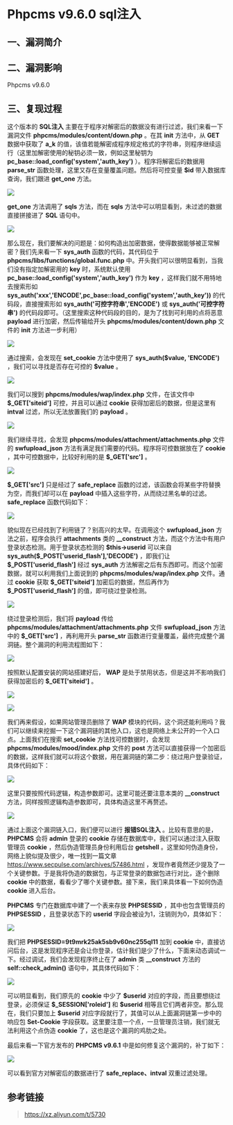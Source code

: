 Phpcms v9.6.0 sql注入
=====================

一、漏洞简介
------------

二、漏洞影响
------------

Phpcms v9.6.0

三、复现过程
------------

这个版本的 **SQL注入**
主要在于程序对解密后的数据没有进行过滤，我们来看一下漏洞文件
**phpcms/modules/content/down.php** 。在其 **init** 方法中，从 **GET**
数据中获取了 **a\_k**
的值，该值若能解密成程序规定格式的字符串，则程序继续运行（这里加解密使用的秘钥必须一致，例如这里秘钥为
**pc\_base::load\_config(\'system\',\'auth\_key\')**
）。程序将解密后的数据用 **parse\_str**
函数处理，这里又存在变量覆盖问题。然后将可控变量 **\$id**
带入数据库查询，我们跟进 **get\_one** 方法。

![](/Users/aresx/Documents/VulWiki/.resource/Phpcmsv9.6.0sql注入/media/rId24.png)

**get\_one** 方法调用了 **sqls** 方法，而在 **sqls**
方法中可以明显看到，未过滤的数据直接拼接进了 **SQL** 语句中。

![](/Users/aresx/Documents/VulWiki/.resource/Phpcmsv9.6.0sql注入/media/rId25.png)

那么现在，我们要解决的问题是：如何构造出加密数据，使得数据能够被正常解密？我们先来看一下
**sys\_auth** 函数的代码，其代码位于
**phpcms/libs/functions/global.func.php**
中。开头我们可以很明显看到，当我们没有指定加解密用的 **key**
时，系统默认使用 **pc\_base::load\_config(\'system\',\'auth\_key\')**
作为 **key** ，这样我们就不用特地去搜索形如
**sys\_auth(\'xxx\',\'ENCODE\',pc\_base::load\_config(\'system\',\'auth\_key\'))**
的代码段，直接搜索形如 **sys\_auth(\'可控字符串\',\'ENCODE\')** 或
**sys\_auth(\'可控字符串\')**
的代码段即可。（这里搜索这种代码段的目的，是为了找到可利用的点将恶意
**payload** 进行加密，然后传输给开头 **phpcms/modules/content/down.php**
文件的 **init** 方法进一步利用）

![](/Users/aresx/Documents/VulWiki/.resource/Phpcmsv9.6.0sql注入/media/rId26.png)

通过搜索，会发现在 **set\_cookie** 方法中使用了 **sys\_auth(\$value,
\'ENCODE\')** ，我们可以寻找是否存在可控的 **\$value** 。

![](/Users/aresx/Documents/VulWiki/.resource/Phpcmsv9.6.0sql注入/media/rId27.png)

我们可以搜到 **phpcms/modules/wap/index.php** 文件，在该文件中
**\$\_GET\[\'siteid\'\]** 可控，并且可以通过 **cookie**
获得加密后的数据，但是这里有 **intval** 过滤，所以无法放置我们的
**payload** 。

![](/Users/aresx/Documents/VulWiki/.resource/Phpcmsv9.6.0sql注入/media/rId28.png)

我们继续寻找，会发现 **phpcms/modules/attachment/attachments.php**
文件的 **swfupload\_json**
方法有满足我们需要的代码。程序将可控数据放在了 **cookie**
，其中可控数据中，比较好利用的是 **\$\_GET\[\'src\'\]** 。

![](/Users/aresx/Documents/VulWiki/.resource/Phpcmsv9.6.0sql注入/media/rId29.png)

**\$\_GET\[\'src\'\]** 只是经过了 **safe\_replace**
函数的过滤，该函数会将某些字符替换为空，而我们却可以在 **payload**
中插入这些字符，从而绕过黑名单的过滤。 **safe\_replace** 函数代码如下：

![](/Users/aresx/Documents/VulWiki/.resource/Phpcmsv9.6.0sql注入/media/rId30.png)

貌似现在已经找到了利用链了？别高兴的太早。在调用这个 **swfupload\_json**
方法之前，程序会执行 **attachments** 类的 **\_\_construct**
方法，而这个方法中有用户登录状态检测。用于登录状态检测的
**\$this-\>userid** 可以来自
**sys\_auth(\$\_POST\[\'userid\_flash\'\],\'DECODE\')** ，即我们让
**\$\_POST\[\'userid\_flash\'\]** 经过 **sys\_auth**
方法解密之后有东西即可。而这个加密数据，就可以利用我们上面说到的
**phpcms/modules/wap/index.php** 文件。通过 **cookie** 获取
**\$\_GET\[\'siteid\'\]** 加密后的数据，然后再作为
**\$\_POST\[\'userid\_flash\'\]** 的值，即可绕过登录检测。

![](/Users/aresx/Documents/VulWiki/.resource/Phpcmsv9.6.0sql注入/media/rId31.png)

绕过登录检测后，我们将 **payload** 传给
**phpcms/modules/attachment/attachments.php** 文件 **swfupload\_json**
方法中的 **\$\_GET\[\'src\'\]** ，再利用开头 **parse\_str**
函数进行变量覆盖，最终完成整个漏洞链。整个漏洞的利用流程图如下：

![](/Users/aresx/Documents/VulWiki/.resource/Phpcmsv9.6.0sql注入/media/rId32.png)

按照默认配置安装的网站搭建好后， **WAP**
是处于禁用状态，但是这并不影响我们获得加密后的 **\$\_GET\[\'siteid\'\]**
。

![](/Users/aresx/Documents/VulWiki/.resource/Phpcmsv9.6.0sql注入/media/rId33.png)

![](/Users/aresx/Documents/VulWiki/.resource/Phpcmsv9.6.0sql注入/media/rId34.png)

我们再来假设，如果网站管理员删除了 **WAP**
模块的代码，这个洞还能利用吗？我们可以继续来挖掘一下这个漏洞链的其他入口，这也是网络上未公开的一个入口点。上面我们在搜索
**set\_cookie** 方法找可控数据时，会发现
**phpcms/modules/mood/index.php** 文件的 **post**
方法可以直接获得一个加密后的数据，这样我们就可以将这个数据，用在漏洞链的第二步：绕过用户登录验证，具体代码如下：

![](/Users/aresx/Documents/VulWiki/.resource/Phpcmsv9.6.0sql注入/media/rId35.png)

这里只要按照代码逻辑，构造参数即可。这里可能还要注意本类的
**\_\_construct** 方法，同样按照逻辑构造参数即可，具体构造这里不再赘述。

![](/Users/aresx/Documents/VulWiki/.resource/Phpcmsv9.6.0sql注入/media/rId36.png)

通过上面这个漏洞链入口，我们便可以进行 **报错SQL注入**
。比较有意思的是， **PHPCMS** 会将 **admin** 登录的 **cookie**
存储在数据库中，我们可以通过注入获取管理员 **cookie**
，然后伪造管理员身份利用后台 **getshell**
。这里如何伪造身份，网络上貌似提及很少，唯一找到一篇文章<https://www.secpulse.com/archives/57486.html>
，发现作者竟然还少提及了一个关键参数。于是我将伪造的数据包，与正常登录的数据包进行对比，逐个删除
**cookie**
中的数据，看看少了哪个关键参数。接下来，我们来具体看一下如何伪造
**cookie** 进入后台。

**PHPCMS** 专门在数据库中建了一个表来存放 **PHPSESSID**
，其中也包含管理员的 **PHPSESSID** ，且登录状态下的 **userid**
字段会被设为1，注销则为0，具体如下：

![](/Users/aresx/Documents/VulWiki/.resource/Phpcmsv9.6.0sql注入/media/rId38.png)

我们把 **PHPSESSID=9t9mrk25ak5sb9v60nc255ql11** 加到 **cookie**
中，直接访问后台，这是发现程序还是会让你登录，估计我们是少了什么，下面来动态调试一下。经过调试，我们会发现程序终止在了
**admin** 类 **\_\_construct** 方法的 **self::check\_admin()**
语句中，其具体代码如下：

![](/Users/aresx/Documents/VulWiki/.resource/Phpcmsv9.6.0sql注入/media/rId39.png)

可以明显看到，我们原先的 **cookie** 中少了 **\$userid**
对应的字段，而且要想绕过登录，必须保证 **\$\_SESSION\[\'roleid\'\]** 和
**\$userid** 相等且它们两者非空。那么现在，我们只要加上 **\$userid**
对应字段就行了，其值可以从上面漏洞链第一步中的响应包 **Set-Cookie**
字段获取。这里要注意一个点，一旦管理员注销，我们就无法利用这个点伪造
**cookie** 了，这也是这个漏洞的鸡肋之处。

最后来看一下官方发布的 **PHPCMS v9.6.1**
中是如何修复这个漏洞的，补丁如下：

![](/Users/aresx/Documents/VulWiki/.resource/Phpcmsv9.6.0sql注入/media/rId40.png)

可以看到官方对解密后的数据进行了 **safe\_replace、intval**
双重过滤处理。

参考链接
--------

> <https://xz.aliyun.com/t/5730>
